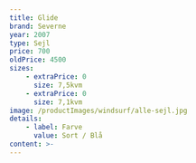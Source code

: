 ```yaml
---
title: Glide
brand: Severne
year: 2007
type: Sejl
price: 700
oldPrice: 4500
sizes:
    - extraPrice: 0
      size: 7,5kvm
    - extraPrice: 0
      size: 7,1kvm
image: /productImages/windsurf/alle-sejl.jpg
details:
    - label: Farve
      value: Sort / Blå
content: >-
---
```

